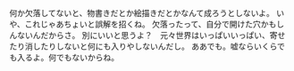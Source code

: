何か欠落してないと、物書きだとか絵描きだとかなんて成ろうとしないよ。
いや、これじゃあちょいと誤解を招くね。
欠落ったって、自分で開けた穴かもしんないんだからさ。
別にいいと思うよ？　元々世界はいっぱいいっぱい、寄せたり消したりしないと何にも入りやしないんだし。
ああでも。嘘ならいくらでも入るよ。何でもないからね。